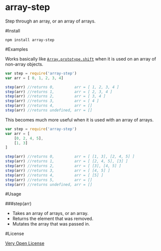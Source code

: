 array-step
==========

Step through an array, or an array of arrays.

#Install

```
npm install array-step
```

#Examples

Works basically like [`Array.prototype.shift`][shift] when it is used on an array of non-array objects.
```js
var step = require('array-step')
var arr = [ 0, 1, 2, 3, 4]

step(arr) //returns 0,         arr = [ 1, 2, 3, 4 ]
step(arr) //returns 1,         arr = [ 2, 3, 4 ]
step(arr) //returns 2,         arr = [ 3, 4 ]
step(arr) //returns 3,         arr = [ 4 ]
step(arr) //returns 4,         arr = []
step(arr) //returns undefined, arr = []
```

This becomes much more useful when it is used with an array of arrays.

```js
var step = require('array-step')
var arr = [
	[0, 2, 4, 5],
	[1, 3]
]

step(arr) //returns 0,         arr = [ [1, 3], [2, 4, 5] ]
step(arr) //returns 1,         arr = [ [2, 4, 5], [3] ]
step(arr) //returns 2,         arr = [ [3], [4, 5] ]
step(arr) //returns 3,         arr = [ [4, 5] ]
step(arr) //returns 4,         arr = [ [5] ]
step(arr) //returns 5,         arr = []
step(arr) //returns undefined, arr = []
```

#Usage

###step(arr)

- Takes an array of arrays, or an array.
- Returns the element that was removed.
- Mutates the array that was passed in.

#License

[Very Open License][VOL]

[shift]: https://developer.mozilla.org/en-US/docs/Web/JavaScript/Reference/Global_Objects/Array/shift
[VOL]: http://veryopenlicense.com
